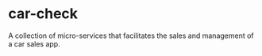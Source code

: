 # car-check
A collection of micro-services that facilitates the sales and management of a car sales app.
